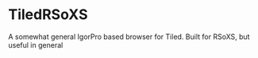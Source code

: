 # TiledRSoXS
A somewhat general IgorPro based browser for Tiled.  Built for RSoXS, but useful in general
